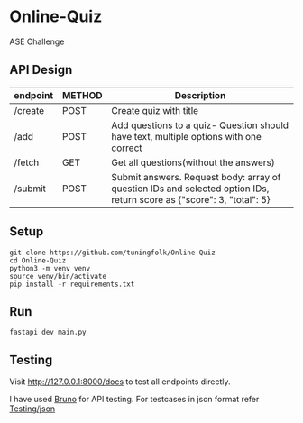 # Online-Quiz
ASE Challenge
## API Design

|endpoint   |METHOD |Description                        |
|-----------|-------|-----------------------------------|
|/create    |POST   |Create quiz with title             |
|/add       |POST   |Add questions to a quiz- Question should have text, multiple options with one correct|
|/fetch     |GET    |Get all questions(without the answers) |
|/submit    |POST   |Submit answers. Request body: array of question IDs and selected option IDs, return score as {"score": 3, "total": 5}|

## Setup
```
git clone https://github.com/tuningfolk/Online-Quiz
cd Online-Quiz
python3 -m venv venv
source venv/bin/activate
pip install -r requirements.txt
```

## Run
```
fastapi dev main.py
```

## Testing
Visit http://127.0.0.1:8000/docs to test all endpoints directly.

I have used [Bruno](https://github.com/usebruno/bruno) for API testing. For testcases in json format refer [Testing/json](Testing/json)
